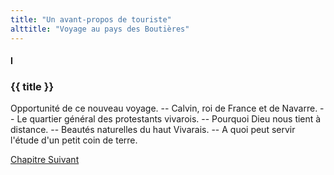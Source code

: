 ```yaml
---
title: "Un avant-propos de touriste"
alttitle: "Voyage au pays des Boutières"
---
```


#### I

### {{ title }}

<div class="tltr">

Opportunité de ce nouveau voyage. -- Calvin, roi de France et de Navarre. -- Le
quartier général des protestants vivarois. -- Pourquoi Dieu nous tient à
distance. -- Beautés naturelles du haut Vivarais. -- A quoi peut servir l'étude
d'un petit coin de terre.

</div>

<div id="next">

[Chapitre Suivant](02.html)

</div>
